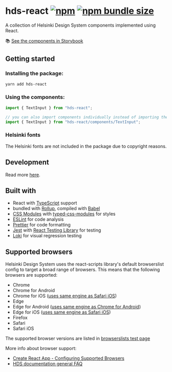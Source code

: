 # hds-react [![npm](https://img.shields.io/npm/v/hds-react?style=flat-square)](https://www.npmjs.com/package/hds-react) [![npm bundle size](https://img.shields.io/bundlephobia/minzip/hds-react?label=gzipped%20size&style=flat-square)](https://bundlephobia.com/result?p=hds-react)

A collection of Helsinki Design System components implemented using React.

:books: [See the components in Storybook](https://hds.hel.fi/storybook/react)

## Getting started

### Installing the package:

```bash
yarn add hds-react
```

### Using the components:

```js
import { TextInput } from "hds-react";

// you can also import components individually instead of importing the whole package
import { TextInput } from "hds-react/components/TextInput";
```

### Helsinki fonts

The Helsinki fonts are not included in the package due to copyright reasons.

## Development
Read more [here](DEVELOPMENT.md).

## Built with

- React with [TypeScript](https://www.typescriptlang.org/) support
- bundled with [Rollup](https://github.com/rollup/rollup), compiled with [Babel](https://github.com/babel/babel)
- [CSS Modules](https://github.com/css-modules/css-modules) with [typed-css-modules](https://github.com/Quramy/typed-css-modules) for styles
- [ESLint](https://github.com/eslint/eslint) for code analysis
- [Prettier](https://github.com/prettier/prettier) for code formatting
- [Jest](https://github.com/facebook/jest) with [React Testing Library](https://github.com/testing-library/react-testing-library) for testing
- [Loki](https://loki.js.org/) for visual regression testing

## Supported browsers
Helsinki Design System uses the react-scripts library's default browserslist config to target a broad range of browsers.
This means that the following browsers are supported:
- Chrome
- Chrome for Android
- Chrome for iOS ([uses same engine as Safari iOS](https://github.com/browserslist/browserslist#browsers))
- Edge
- Edge for Android ([uses same engine as Chrome for Android](https://github.com/browserslist/browserslist#browsers))
- Edge for iOS ([uses same engine as Safari iOS](https://github.com/browserslist/browserslist#browsers))
- Firefox
- Safari
- Safari iOS

The supported browser versions are listed in [browserslists test page](https://browsersl.ist/#q=%3E+0.2%25%2C+not+dead%2C+not+op_mini+all&region=FI)

More info about browser support:
- [Create React App - Configuring Supported Browsers](https://create-react-app.dev/docs/supported-browsers-features/#configuring-supported-browsers)
- [HDS documentation general FAQ](https://hds.hel.fi/getting-started/faq#general)
